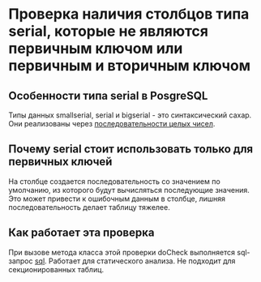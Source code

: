 # Проверка наличия столбцов типа serial, которые не являются первичным ключом или первичным и вторичным ключом

## Особенности типа serial в PosgreSQL
Типы данных smallserial, serial и bigserial - это синтаксический сахар. Они реализованы через [последовательности целых чисел](https://postgrespro.ru/docs/postgrespro/15/datatype-numeric#DATATYPE-SERIAL).

## Почему serial стоит использовать только для первичных ключей
На столбце создается последовательность со значением по умолчанию, из которого будут вычисляться последующие значения. Это может привести к ошибочным данным в столбце, лишняя последовательность делает таблицу тяжелее.

## Как работает эта проверка
При вызове метода класса этой проверки doCheck выполняется sql-запрос [sql](https://github.com/mfvanek/pg-index-health-sql/blob/master/sql/columns_with_serial_types.sql).
Работает для статического анализа.
Не подходит для секционированных таблиц.
